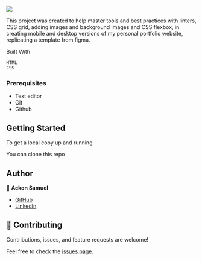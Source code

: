 ![](https://img.shields.io/badge/Microverse-blueviolet)

This project was created to help master tools and best practices with linters, CSS grid, adding images and background images and CSS flexbox, in creating mobile and desktop versions of my personal portfolio website, replicating a template from figma.



Built With

    HTML
    CSS
### Prerequisites

- Text editor
- Git
- Github

## Getting Started

To get a local copy up and running

  You can clone this repo
  
  
## Author

👤 **Ackon Samuel**

- [GitHub](https://github.com/AckonSamuel)
- [LinkedIn](https://www.linkedin.com/in/samuel-ackon-882717190/)

    
## 🤝 Contributing

Contributions, issues, and feature requests are welcome!

Feel free to check the [issues page](.../).

